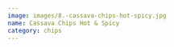 ```yaml
---
image: images/8.-cassava-chips-hot-spicy.jpg
name: Cassava Chips Hot & Spicy
category: chips
---
```

